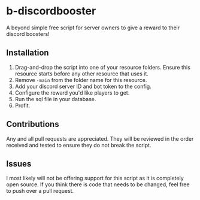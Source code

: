 # b-discordbooster
 A beyond simple free script for server owners to give a reward to their discord boosters!

## Installation
1. Drag-and-drop the script into one of your resource folders. Ensure this resource starts before any other resource that uses it.
2. Remove `-main` from the folder name for this resource.
3. Add your discord server ID and bot token to the config.
4. Configure the reward you'd like players to get.
5. Run the sql file in your database.
6. Profit.

## Contributions
Any and all pull requests are appreciated. They will be reviewed in the order received and tested to ensure they do not break the script.

## Issues
I most likely will not be offering support for this script as it is completely open source. If you think there is code that needs to be changed, feel free to push over a pull request.